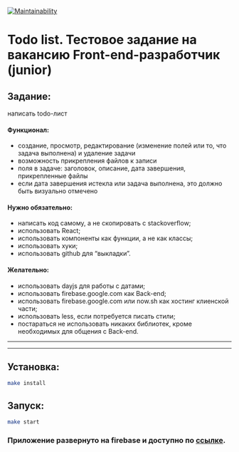 [![Maintainability](https://api.codeclimate.com/v1/badges/0d4fa7c2c0fee4594f09/maintainability)](https://codeclimate.com/github/artem-mar/todo-app/maintainability)

# Todo list. Тестовое задание на вакансию Front-end-разработчик (junior)

## Задание:
 написать todo-лист
#### Функционал:
- создание, просмотр, редактирование (изменение полей или то, что задача выполнена) и удаление задачи
- возможность прикрепления файлов к записи
- поля в задаче: заголовок, описание, дата завершения, прикрепленные файлы
- если дата завершения истекла или задача выполнена, это должно быть визуально отмечено


#### Нужно обязательно:
- написать код самому, а не скопировать с stackoverflow;
- использовать React;
- использовать компоненты как функции, а не как классы;
- использовать хуки;
- использовать github для “выкладки”.

#### Желательно:
- использовать dayjs для работы с датами;
- использовать firebase.google.com как Back-end;
- использовать firebase.google.com или now.sh как хостинг клиенской части;
- использовать less, если потребуется писать стили;
- постараться не использовать никаких библиотек, кроме необходимых для общения с Back-end.

------------

------------

## Установка:

```bash
make install
```

## Запуск:

```bash
make start
```

### Приложение развернуто на firebase и доступно по [ссылке](https://todo-list-7aa15.web.app/).


